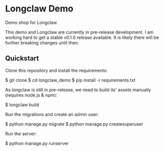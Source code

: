 Longclaw Demo
=============================

Demo shop for Longclaw

<aside class="notice">
This demo and Longclaw are currently in pre-release development. I am working hard to get a stable v0.1.0 release available. It is likely there will be further breaking changes until then. 
</aside>

Quickstart
----------

Clone this repository and install the requirements:

  $ git clone
  $ cd longclaw_demo
  $ pip install -r requirements.txt

As longclaw is still in pre-release, we need to build its' assets manually (requires node.js & npm):

  $ longclaw build

Run the migrations and create an admin user:

  $ python manage.py migrate
  $ python manage.py createsuperuser

Run the server:

  $ python manage.py runserver
